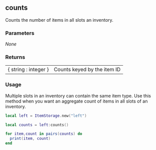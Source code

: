 ## counts

Counts the number of items in all slots an inventory.

### Parameters

_None_

### Returns

|||
|-|-|
|{ string : integer }| Counts keyed by the item ID |

### Usage

Multiple slots in an inventory can contain the same item type. Use this method when you want an aggregate count of items in all slots of an inventory. 

```lua
local left = ItemStorage.new("left")

local counts = left:counts()

for item,count in pairs(counts) do
  print(item, count)
end
```
